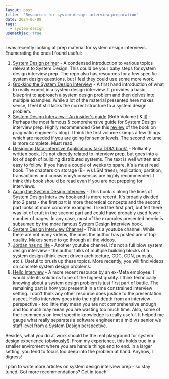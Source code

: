 ```yaml
---
layout: post
title:  "Resources for system design interview preparation"
date: 2024-06-09
tags:
  - system-design
usemathjax: true
---
```


I was recently looking at prep material for system design interviews. Enumerating the ones I found useful:

1. [System Design primer][sd-primer] - A condensed introduction to various topics relevant to System Design. This could be your baby steps for system design interview prep. The repo also has resources for a few specific system design questions, but I feel they could use some more work.
2. [Grokking the System Design Interview][grokking] - A first hand introduction of what to really expect in a system design interview. It provides a basic blueprint to approach a system design problem and then delves into multiple examples. While a lot of the material presented here makes sense, I feel it still lacks the correct structure to a system design problem.
3. [System Design Interview – An insider's guide][alex-yu] (Both Volume [I][alex-yu] & [II][alex-yu-2]) - Perhaps the most famous & comprehensive guide for System Design interview prep. Highly recommended (See this [review][alex-yu-review] of the book on pragmatic engineer's blog). I think the first volume skimps a few things which are needed if you are going for senior levels. The second volume is more complete. Must read.
4. [Designing Data-Intensive Applications (aka DDIA book)][ddia] - Brilliantly written book. It's not directly related to interview prep, but goes into a lot of depth of building distributed systems. The text is well written and easy to follow. If you have a couple of weeks to spare, it's a must read book. The chapters on storage (B+ v/s LSM trees), replication, partition, transactions and consistency/consensus are highly recommended. I think this book should be read even if you are not prepping for interviews.
5. [Acing the System Design Interview][acing-sd] - This book is along the lines of System Design Interview book and is more recent. It's broadly divided into 2 parts - the first part is more theoretical concepts and the second part looks at more concrete examples. I liked the first part, but felt there was lot of cruft in the second part and could have probably used fewer number of pages. In any case, most of the examples presented herein is subsumed by the more famous System Design Interview book.
6. [System Design Interview Channel][sd-interview-yt] - This is a youtube channel. While there are not many videos, the ones the author has posted are of top quality. Makes sense to go through all the videos.
7. [Jordan has no life][jordan] - Another youtube channel. It's not a full blow system design interview - the author talks of multiple building blocks of a system design (think  event driven architecture, CDC, CDN, pubsub, etc.). Useful to brush up these topics. More recently, you will find videos on concrete system design problems.
8. [Hello Interview][hello-interview] - A more recent resource by an ex-Meta employee. I would rate its solutions to be of the highest quality. I think technically knowing about a system design problem is just first part of battle. The remaining part is how you present it in a time constrained interview setting. I don't think any other resource does justice to the presentation aspect. Hello interview goes into the right depth from an interview perspective - too little may mean you are not comprehensive enough and too much may mean you are wasting too much time. Also, some of their comments on level specific knowledge is really useful. It helped me gauge what really separates a software engineer at a mid v/s senior v/s staff level from a System Design perspective.

Besides, what you do at work should be the real playground for system design experience (obviously!). From my experience, this holds true in a smaller enviroment where you are handle things end to end. In a larger setting, you tend to focus too deep into the problem at hand. Anyhow, I digress!

I plan to write more articles on system design interview prep - so stay tuned. Got more recommendations? Get in touch!

[sd-primer]: https://github.com/donnemartin/system-design-primer
[grokking]: https://www.designgurus.io/course/grokking-the-system-design-interview
[alex-yu]: https://a.co/d/4yNCXje
[alex-yu-2]: https://a.co/d/10cZQg2
[alex-yu-review]: https://blog.pragmaticengineer.com/system-design-interview-an-insiders-guide-review/
[ddia]: https://dataintensive.net/
[acing-sd]: https://www.manning.com/books/acing-the-system-design-interview
[sd-interview-yt]: https://www.youtube.com/@SystemDesignInterview
[jordan]: https://www.youtube.com/@jordanhasnolife5163
[hello-interview]: https://www.hellointerview.com/learn/system-design/in-a-hurry/introduction
